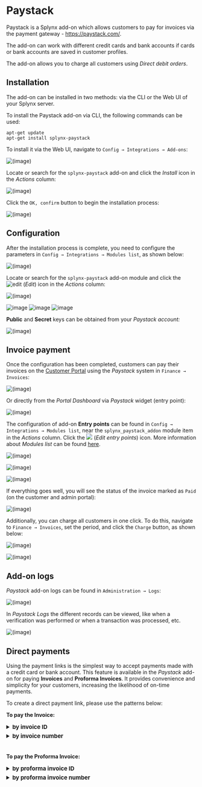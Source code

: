 Paystack
=========

Paystack is a Splynx add-on which allows customers to pay for invoices via the payment gateway - https://paystack.com/.

The add-on can work with different credit cards and bank accounts if cards or bank accounts are saved in customer profiles. 

The add-on allows you to charge all customers using *Direct debit orders*.

## Installation

The add-on can be installed in two methods: via the CLI or the Web UI of your Splynx server.

To install the Paystack add-on via CLI, the following commands can be used:

```
apt-get update
apt-get install splynx-paystack
```

To install it via the Web UI, navigate to `Config → Integrations → Add-ons`:

![(image)](0.png)

Locate or search for the `splynx-paystack` add-on and click the *Install* icon in the *Actions* column:

![(image)](1.png)

Click the `OK, confirm` button to begin the installation process:

![(image)](2.png)

## Configuration

After the installation process is complete, you need to configure the parameters in `Config → Integrations → Modules list`, as shown below:

![(image)](3.png)

Locate or search for the `splynx-paystack` add-on module and click the
<icon class="image-icon">![edit](edit.png)</icon> (*Edit*) icon in the *Actions* column:

![(image)](4.png)

![image](settings1.png)
![image](settings2.png)
![image](settings3.png)

**Public** and **Secret** keys can be obtained from your *Paystack account:*

![(image)](14.png)


## Invoice payment

Once the configuration has been completed, customers can pay their invoices on the [Customer Portal](customer_portal/customer_portal.md) using the *Paystack* system in `Finance → Invoices`:

![(image)](7.png)

Or directly from the *Portal Dashboard* via *Paystack* widget (entry point):

![(image)](7.1.png)

The configuration of add-on **Entry points** can be found in `Config → Integrations → Modules list`, near the `splynx_paystack_addon` module item in the *Actions* column. Click the <icon class="image-icon">![](entry_point.png)</icon> (*Edit entry points*) icon. More information about *Modules list* can be found [here](configuration/integrations/modules_list/modules_list.md).

![(image)](8.png)

![(image)](9.png)

![(image)](10.1.png)

If everything goes well, you will see the status of the invoice marked as `Paid` (on the customer and admin portal):

![(image)](11.png)

Additionally, you can charge all customers in one click. To do this, navigate to `Finance → Invoices`, set the period, and click the `Charge` button, as shown below:

![(image)](12.png)

![(image)](13.png)

## Add-on logs

*Paystack* add-on logs can be found in `Administration → Logs`:

![(image)](paystack_logs.png)

In *Paystack Logs* the different records can be viewed, like when a verification was performed or when a transaction was processed, etc.

![(image)](paystack_logs1.png)

## Direct payments

Using the payment links is the simplest way to accept payments made with a credit card or bank account. This feature is available in the *Paystack* add-on for paying **Invoices** and **Proforma Invoices**. It provides convenience and simplicity for your customers, increasing the likelihood of on-time payments. 

To create a direct payment link, please use the patterns below:

**To pay the Invoice:**

<details style="font-size: 15px; margin-bottom: 5px;">
<summary><b>by invoice ID</b></summary>
<div markdown="1">

```
https://<splynx_domain_address>/paystack/direct-pay-invoice-by-id?item_id=<Invoice_id>

```
</div>
</details>

<details style="font-size: 15px; margin-bottom: 5px;">
<summary><b>by invoice number</b></summary>
<div markdown="1">

```
https://<splynx_domain_address>/paystack/direct-pay-invoice?item_id=<Invoice_number>

```
</div>
</details>

<br>

**To pay the Proforma Invoice:**

<details style="font-size: 15px; margin-bottom: 5px;">
<summary><b>by proforma invoice ID</b></summary>
<div markdown="1">

```
https://<splynx_domain_address>/paystack/direct-pay-proforma-by-id?item_id=<proforma_id>

```
</div>
</details>

<details style="font-size: 15px; margin-bottom: 5px;">
<summary><b>by proforma invoice number</b></summary>
<div markdown="1">

```
https://<splynx_domain_address>/paystack/direct-pay-proforma?item_id=<proforma_number>

```
</div>
</details>
